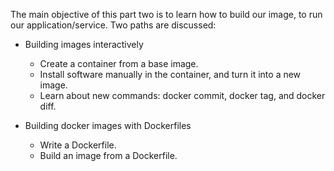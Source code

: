 
The main objective of this part two is to learn how to build our image, to run our application/service. Two paths are discussed: 

- Building images interactively 
   - Create a container from a base image.
   - Install software manually in the container, and turn it into a new image.
   - Learn about new commands: docker commit, docker tag, and docker diff.

- Building docker images with Dockerfiles
   - Write a Dockerfile.
   - Build an image from a Dockerfile.
